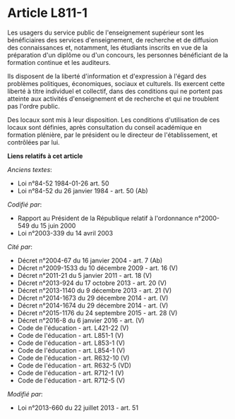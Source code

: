 # Article L811-1

Les usagers du service public de l'enseignement supérieur sont les bénéficiaires des services d'enseignement, de recherche et
de diffusion des connaissances et, notamment, les étudiants inscrits en vue de la préparation d'un diplôme ou d'un concours,
les personnes bénéficiant de la formation continue et les auditeurs.

Ils disposent de la liberté d'information et d'expression à l'égard des problèmes politiques, économiques, sociaux et
culturels. Ils exercent cette liberté à titre individuel et collectif, dans des conditions qui ne portent pas atteinte aux
activités d'enseignement et de recherche et qui ne troublent pas l'ordre public.

Des locaux sont mis à leur disposition. Les conditions d'utilisation de ces locaux sont définies, après consultation du
conseil académique en formation plénière, par le président ou le directeur de l'établissement, et contrôlées par lui.

**Liens relatifs à cet article**

_Anciens textes_:

  - Loi n°84-52 1984-01-26 art. 50
  - Loi n°84-52 du 26 janvier 1984 - art. 50 (Ab)

_Codifié par_:

  - Rapport au Président de la République relatif à l'ordonnance n°2000-549 du 15 juin 2000
  - Loi n°2003-339 du 14 avril 2003

_Cité par_:

  - Décret n°2004-67 du 16 janvier 2004 - art. 7 (Ab)
  - Décret n°2009-1533 du 10 décembre 2009 - art. 16 (V)
  - Décret n°2011-21 du 5 janvier 2011 - art. 18 (V)
  - Décret n°2013-924 du 17 octobre 2013 - art. 20 (V)
  - Décret n°2013-1140 du 9 décembre 2013 - art. 21 (V)
  - Décret n°2014-1673 du 29 décembre 2014 - art. (V)
  - Décret n°2014-1674 du 29 décembre 2014 - art. (V)
  - Décret n°2015-1176 du 24 septembre 2015 - art. 28 (V)
  - Décret n°2016-8 du 6 janvier 2016 - art. (V)
  - Code de l'éducation - art. L421-22 (V)
  - Code de l'éducation - art. L851-1 (V)
  - Code de l'éducation - art. L853-1 (V)
  - Code de l'éducation - art. L854-1 (V)
  - Code de l'éducation - art. R632-10 (V)
  - Code de l'éducation - art. R632-5 (VD)
  - Code de l'éducation - art. R712-1 (V)
  - Code de l'éducation - art. R712-5 (V)

_Modifié par_:

  - Loi n°2013-660 du 22 juillet 2013 - art. 51
